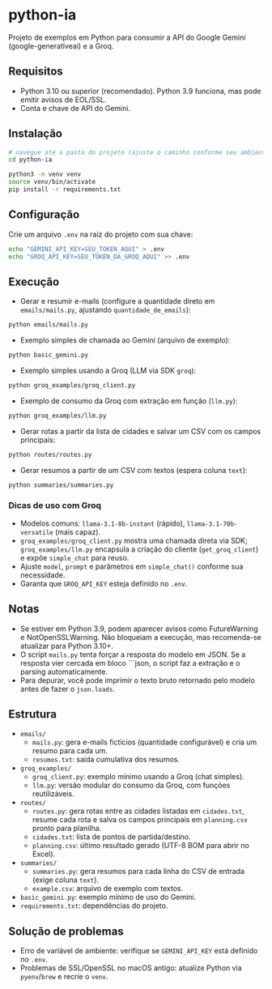 # python-ia

Projeto de exemplos em Python para consumir a API do Google Gemini (google-generativeai) e a Groq.

## Requisitos
- Python 3.10 ou superior (recomendado). Python 3.9 funciona, mas pode emitir avisos de EOL/SSL.
- Conta e chave de API do Gemini.

## Instalação
```bash
# navegue até a pasta do projeto (ajuste o caminho conforme seu ambiente)
cd python-ia

python3 -m venv venv
source venv/bin/activate
pip install -r requirements.txt
```

## Configuração
Crie um arquivo `.env` na raiz do projeto com sua chave:
```bash
echo "GEMINI_API_KEY=SEU_TOKEN_AQUI" > .env
echo "GROQ_API_KEY=SEU_TOKEN_DA_GROQ_AQUI" >> .env
```

## Execução
- Gerar e resumir e-mails (configure a quantidade direto em `emails/mails.py`, ajustando `quantidade_de_emails`):
```bash
python emails/mails.py
```

- Exemplo simples de chamada ao Gemini (arquivo de exemplo):
```bash
python basic_gemini.py
```

- Exemplo simples usando a Groq (LLM via SDK `groq`):
```bash
python groq_examples/groq_client.py
```

- Exemplo de consumo da Groq com extração em função (`llm.py`):
```bash
python groq_examples/llm.py
```

- Gerar rotas a partir da lista de cidades e salvar um CSV com os campos principais:
```bash
python routes/routes.py
```

- Gerar resumos a partir de um CSV com textos (espera coluna `text`):
```bash
python summaries/summaries.py
```

### Dicas de uso com Groq
- Modelos comuns: `llama-3.1-8b-instant` (rápido), `llama-3.1-70b-versatile` (mais capaz).
- `groq_examples/groq_client.py` mostra uma chamada direta via SDK; `groq_examples/llm.py` encapsula a criação do cliente (`get_groq_client`) e expõe `simple_chat` para reuso.
- Ajuste `model`, `prompt` e parâmetros em `simple_chat()` conforme sua necessidade.
- Garanta que `GROQ_API_KEY` esteja definido no `.env`.

## Notas
- Se estiver em Python 3.9, podem aparecer avisos como FutureWarning e NotOpenSSLWarning. Não bloqueiam a execução, mas recomenda-se atualizar para Python 3.10+.
- O script `mails.py` tenta forçar a resposta do modelo em JSON. Se a resposta vier cercada em bloco ```json, o script faz a extração e o parsing automaticamente.
- Para depurar, você pode imprimir o texto bruto retornado pelo modelo antes de fazer o `json.loads`.

## Estrutura
- `emails/`
  - `mails.py`: gera e-mails fictícios (quantidade configurável) e cria um resumo para cada um.
  - `resumos.txt`: saída cumulativa dos resumos.
- `groq_examples/`
  - `groq_client.py`: exemplo mínimo usando a Groq (chat simples).
  - `llm.py`: versão modular do consumo da Groq, com funções reutilizáveis.
- `routes/`
  - `routes.py`: gera rotas entre as cidades listadas em `cidades.txt`, resume cada rota e salva os campos principais em `planning.csv` pronto para planilha.
  - `cidades.txt`: lista de pontos de partida/destino.
  - `planning.csv`: último resultado gerado (UTF-8 BOM para abrir no Excel).
- `summaries/`
  - `summaries.py`: gera resumos para cada linha do CSV de entrada (exige coluna `text`).
  - `example.csv`: arquivo de exemplo com textos.
- `basic_gemini.py`: exemplo mínimo de uso do Gemini.
- `requirements.txt`: dependências do projeto.

## Solução de problemas
- Erro de variável de ambiente: verifique se `GEMINI_API_KEY` está definido no `.env`.
- Problemas de SSL/OpenSSL no macOS antigo: atualize Python via `pyenv`/`brew` e recrie o `venv`.
